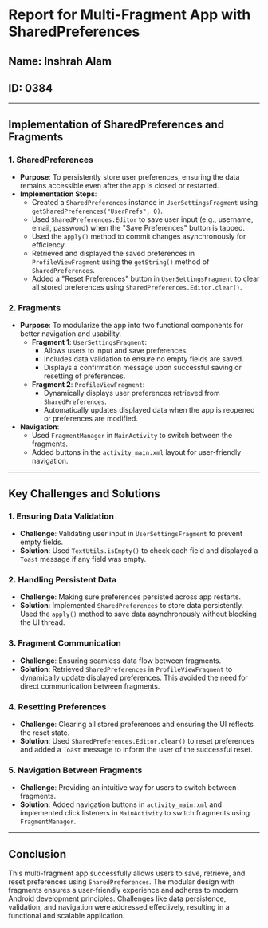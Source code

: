 # **Report for Multi-Fragment App with SharedPreferences**

## **Name:** Inshrah Alam  
## **ID:** 0384  

---

## **Implementation of SharedPreferences and Fragments**  

### **1. SharedPreferences**  
- **Purpose**: To persistently store user preferences, ensuring the data remains accessible even after the app is closed or restarted.  
- **Implementation Steps**:  
  - Created a `SharedPreferences` instance in `UserSettingsFragment` using `getSharedPreferences("UserPrefs", 0)`.  
  - Used `SharedPreferences.Editor` to save user input (e.g., username, email, password) when the "Save Preferences" button is tapped.  
  - Used the `apply()` method to commit changes asynchronously for efficiency.  
  - Retrieved and displayed the saved preferences in `ProfileViewFragment` using the `getString()` method of `SharedPreferences`.  
  - Added a "Reset Preferences" button in `UserSettingsFragment` to clear all stored preferences using `SharedPreferences.Editor.clear()`.  

### **2. Fragments**  
- **Purpose**: To modularize the app into two functional components for better navigation and usability.  
  - **Fragment 1**: `UserSettingsFragment`:  
    - Allows users to input and save preferences.  
    - Includes data validation to ensure no empty fields are saved.  
    - Displays a confirmation message upon successful saving or resetting of preferences.  
  - **Fragment 2**: `ProfileViewFragment`:  
    - Dynamically displays user preferences retrieved from `SharedPreferences`.  
    - Automatically updates displayed data when the app is reopened or preferences are modified.  
- **Navigation**:  
  - Used `FragmentManager` in `MainActivity` to switch between the fragments.  
  - Added buttons in the `activity_main.xml` layout for user-friendly navigation.  

---

## **Key Challenges and Solutions**  

### **1. Ensuring Data Validation**  
- **Challenge**: Validating user input in `UserSettingsFragment` to prevent empty fields.  
- **Solution**: Used `TextUtils.isEmpty()` to check each field and displayed a `Toast` message if any field was empty.  

### **2. Handling Persistent Data**  
- **Challenge**: Making sure preferences persisted across app restarts.  
- **Solution**: Implemented `SharedPreferences` to store data persistently. Used the `apply()` method to save data asynchronously without blocking the UI thread.  

### **3. Fragment Communication**  
- **Challenge**: Ensuring seamless data flow between fragments.  
- **Solution**: Retrieved `SharedPreferences` in `ProfileViewFragment` to dynamically update displayed preferences. This avoided the need for direct communication between fragments.  

### **4. Resetting Preferences**  
- **Challenge**: Clearing all stored preferences and ensuring the UI reflects the reset state.  
- **Solution**: Used `SharedPreferences.Editor.clear()` to reset preferences and added a `Toast` message to inform the user of the successful reset.  

### **5. Navigation Between Fragments**  
- **Challenge**: Providing an intuitive way for users to switch between fragments.  
- **Solution**: Added navigation buttons in `activity_main.xml` and implemented click listeners in `MainActivity` to switch fragments using `FragmentManager`.  

---

## **Conclusion**  

This multi-fragment app successfully allows users to save, retrieve, and reset preferences using `SharedPreferences`. The modular design with fragments ensures a user-friendly experience and adheres to modern Android development principles. Challenges like data persistence, validation, and navigation were addressed effectively, resulting in a functional and scalable application.

